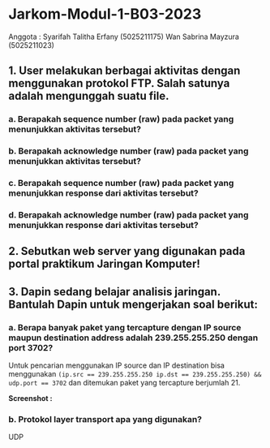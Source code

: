# Jarkom-Modul-1-B03-2023
Anggota :
Syarifah Talitha Erfany (5025211175)
Wan Sabrina Mayzura (5025211023)

## 1. User melakukan berbagai aktivitas dengan menggunakan protokol FTP. Salah satunya adalah mengunggah suatu file.
### a. Berapakah sequence number (raw) pada packet yang menunjukkan aktivitas tersebut? 
### b. Berapakah acknowledge number (raw) pada packet yang menunjukkan aktivitas tersebut? 
### c. Berapakah sequence number (raw) pada packet yang menunjukkan response dari aktivitas tersebut?
### d. Berapakah acknowledge number (raw) pada packet yang menunjukkan response dari aktivitas tersebut?

## 2. Sebutkan web server yang digunakan pada portal praktikum Jaringan Komputer!

## 3. Dapin sedang belajar analisis jaringan. Bantulah Dapin untuk mengerjakan soal berikut:

### a. Berapa banyak paket yang tercapture dengan IP source maupun destination address adalah 239.255.255.250 dengan port 3702?
Untuk pencarian menggunakan IP source dan IP destination bisa menggunakan `(ip.src == 239.255.255.250 ip.dst == 239.255.255.250) && udp.port == 3702` dan ditemukan paket yang tercapture berjumlah 21.

**Screenshot :**

### b. Protokol layer transport apa yang digunakan?
UDP

